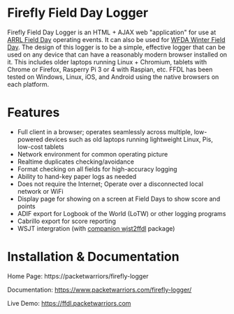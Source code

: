 # Firefly Field Day Logger
Firefly Field Day Logger is an HTML + AJAX web "application" for use 
at [ARRL Field Day](http://www.arrl.org/field-day) operating events. 
It can also be used for [WFDA Winter Field Day](https://winterfieldday.org/).
The design of this logger is to be a simple, effective logger that 
can be used on any device that can have a reasonably modern browser
installed on it. This includes older laptops running Linux + Chromium,
tablets with Chrome or Firefox, Rasperry Pi 3 or 4 with Raspian, etc.
FFDL has been tested on Windows, Linux, iOS, and Android using the
native browsers on each platform.

# Features
- Full client in a browser; operates seamlessly across multiple, low-powered devices such as old laptops running lightweight Linux, Pis, low-cost tablets
- Network environment for common operating picture
- Realtime duplicates checking/avoidance
- Format checking on all fields for high-accuracy logging
- Ability to hand-key paper logs as needed
- Does not require the Internet; Operate over a disconnected local network or WiFi
- Display page for showing on a screen at Field Days to show score and points
- ADIF export for Logbook of the World (LoTW) or other logging programs
- Cabrillo export for score reporting
- WSJT intergration (with [companion wjst2ffdl](https://github.com/jxmx/wsjt2ffdl/) package)

# Installation & Documentation
Home Page: https://packetwarriors/firefly-logger

Documentation: https://www.packetwarriors.com/firefly-logger/

Live Demo: https://ffdl.packetwarriors.com
